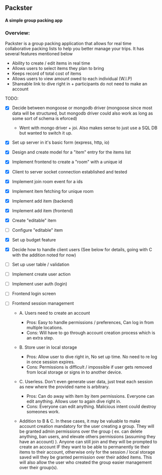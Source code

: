 ## Packster

#### A simple group packing app

### Overview:

Packster is a group packing application that allows for real time collaborative packing lists to help you better manage your trips. It has several features mentioned below <br/>

- Ability to create / edit items in real time
- Allows users to select items they plan to bring
- Keeps record of total cost of items
- Allows users to view amount owed to each individual (W.I.P)
- Shareable link to dive right in + participants do not need to make an account <br/>

TODO:

- [x] Decide between mongoose or mongodb driver (mongoose since most data will be structured, but mongodb driver could also work as long as some sort of schema is eforced)
  - Went with mongo driver + joi. Also makes sense to just use a SQL DB but wanted to switch it up.
- [x] Set up server in it's basic form (express, http, io)
- [x] Design and create model for a "item" entry for the items list
- [x] Implement frontend to create a "room" with a unique id
- [x] Client to server socket connection established and tested
- [x] Implement join room event for a ids
- [x] Implement item fetching for unique room
- [x] Implement add item (backend)
- [x] Implement add item (frontend)
- [x] Create "editable" item
- [ ] Configure "editable" item
- [x] Set up budget feature
- [x] Decide how to handle client users (See below for details, going with C with the addition noted for now)
- [ ] Set up user table / validation
- [ ] Implement create user action
- [ ] Implement user auth (login)
- [ ] Frontend login screen
- [ ] Frontend session management

  - A. Users need to create an account
    - Pros: Easy to handle permissions / preferences, Can log in from multiple locations.
    - Cons: Will have to go through account creation process which is an extra step.
  - B. Store user in local storage
    - Pros: Allow user to dive right in, No set up time. No need to re log in once session expires.
    - Cons: Permissions is difficult / impossible if user gets removed from local storage or signs in to another device.
  - C. Userless. Don't even generate user data, just treat each session as new where the provided name is arbitrary.

    - Pros: Can do away with item by item permissions. Everyone can edit anything. Allows user to again dive right in.
    - Cons: Everyone can edit anything. Malicious intent could destroy someones work.

  - Addition to B & C. In these cases, it may be valuable to make account creation mandatory for the user creating a group. They will be granted admin permissions over the group ( ex. can delete anything, ban users, and elevate others permissions (assuming they have an account) ). Anyone can still join and they will be prompted to create an account IF they want to be able to permanently tie their items to their account, otherwise only for the session / local storage saved will they be granted permission over their added items. This will also allow the user who created the group easier management over their group(s).
